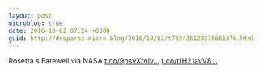 ```yaml
---
layout: post
microblog: true
date: 2016-10-02 07:24 +0300
guid: http://desparoz.micro.blog/2016/10/02/t782436120210661376.html
---
```

Rosetta s Farewell via NASA [t.co/9psvXrnlv...](https://t.co/9psvXrnlvy) [t.co/t1H21avV8...](https://t.co/t1H21avV84)
